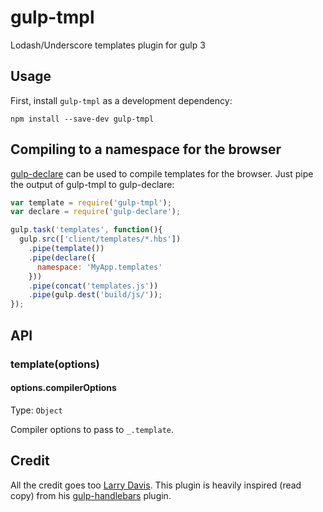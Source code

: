 # gulp-tmpl

Lodash/Underscore templates plugin for gulp 3

## Usage

First, install `gulp-tmpl` as a development dependency:

```shell
npm install --save-dev gulp-tmpl
```

## Compiling to a namespace for the browser

[gulp-declare](https://github.com/lazd/gulp-declare) can be used to compile templates for the browser. Just pipe the output of gulp-tmpl to gulp-declare:

```javascript
var template = require('gulp-tmpl');
var declare = require('gulp-declare');

gulp.task('templates', function(){
  gulp.src(['client/templates/*.hbs'])
    .pipe(template())
    .pipe(declare({
      namespace: 'MyApp.templates'
    }))
    .pipe(concat('templates.js'))
    .pipe(gulp.dest('build/js/'));
});
```


## API

### template(options)

#### options.compilerOptions
Type: `Object`

Compiler options to pass to `_.template`.

## Credit

All the credit goes too [Larry Davis](https://github.com/lazd). This plugin is heavily inspired (read copy) from his [gulp-handlebars](https://github.com/lazd/gulp-handlebars) plugin.
